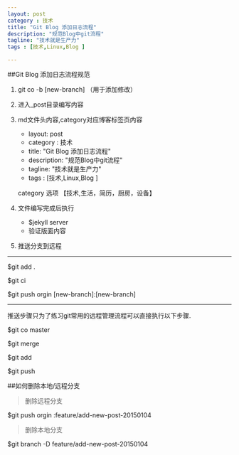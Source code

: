 ```yaml
---
layout: post
category : 技术
title: "Git Blog 添加日志流程"
description: "规范Blog中git流程"
tagline: "技术就是生产力"
tags : [技术,Linux,Blog ]

---
```



##Git Blog 添加日志流程规范

1. git co -b [new-branch] （用于添加修改）

2. 进入_post目录编写内容

3. md文件头内容,category对应博客标签页内容

	- layout: post
	- category : 技术
	- title: "Git Blog 添加日志流程"
	- description: "规范Blog中git流程"
	- tagline: "技术就是生产力"
	- tags : [技术,Linux,Blog ]

	category 选项 【技术,生活，简历，厨房，设备】

4. 文件编写完成后执行

   - $jekyll server
   - 验证版面内容

5. 推送分支到远程


-----------------------------------

$git add .

$git ci

$git push orgin [new-branch]:[new-branch]

------------------------------------------

推送步骤只为了练习git常用的远程管理流程可以直接执行以下步骤.

$git co master

$git merge <new-brach>

$git add <filename>

$git push 



##如何删除本地/远程分支

>删除远程分支

$git push orgin :feature/add-new-post-20150104


>删除本地分支

$git branch -D feature/add-new-post-20150104



